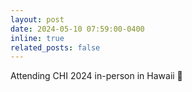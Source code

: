 ```yaml
---
layout: post
date: 2024-05-10 07:59:00-0400
inline: true
related_posts: false
---
```


Attending CHI 2024 in-person in Hawaii 🌺

